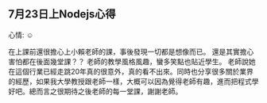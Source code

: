 ## 7月23日上Nodejs心得

心情: :relaxed:

在上課前還很擔心上小賴老師的課，事後發現一切都是想像而已。
還是其實擔心害怕都在後面幾堂課？？
老師的教學風格風趣，蠻多笑點也貼近學生。
老師說她在這個行業已經走跳20年真的很意外，真的看不出來。同時也分享很多關於業界的經歷，如果我大學教授跟老師一樣，大概可以因為覺得老師有趣，進而把程式學好吧。總而言之很期待之後老師的每一堂課，謝謝老師。
